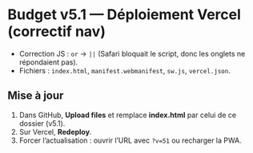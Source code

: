 
# Budget v5.1 — Déploiement Vercel (correctif nav)

- Correction JS : `or` → `||` (Safari bloquait le script, donc les onglets ne répondaient pas).
- Fichiers : `index.html`, `manifest.webmanifest`, `sw.js`, `vercel.json`.

## Mise à jour
1) Dans GitHub, **Upload files** et remplace **index.html** par celui de ce dossier (v5.1).
2) Sur Vercel, **Redeploy**.
3) Forcer l’actualisation : ouvrir l’URL avec `?v=51` ou recharger la PWA.
